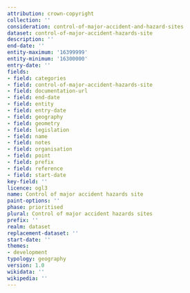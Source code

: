 ```yaml
---
attribution: crown-copyright
collection: ''
consideration: control-of-major-accident-and-hazard-sites
dataset: control-of-major-accident-hazards-site
description: ''
end-date: ''
entity-maximum: '16399999'
entity-minimum: '16300000'
entry-date: ''
fields:
- field: categories
- field: control-of-major-accident-hazards-site
- field: documentation-url
- field: end-date
- field: entity
- field: entry-date
- field: geography
- field: geometry
- field: legislation
- field: name
- field: notes
- field: organisation
- field: point
- field: prefix
- field: reference
- field: start-date
key-field: ''
licence: ogl3
name: Control of major accident hazards site
paint-options: ''
phase: prioritised
plural: Control of major accident hazards sites
prefix: ''
realm: dataset
replacement-dataset: ''
start-date: ''
themes:
- development
typology: geography
version: 1.0
wikidata: ''
wikipedia: ''
---
```

